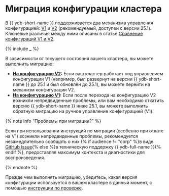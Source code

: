 # Миграция конфигурации кластера

В {{ ydb-short-name }} поддерживается два механизма управления конфигурацией: [V1](../configuration-v1/index.md) и [V2](../configuration-v2/config-overview.md) (рекомендуемый, доступен с версии 25.1). Ключевые различия между ними описаны в статье [Сравнение конфигураций V1 и V2](../compare-configs.md).

{% include [_](../_includes/configuration-version-note.md) %}

В зависимости от текущего состояния вашего кластера, вы можете выполнить миграцию:

* **[На конфигурацию V2](migration-to-v2.md):** Если ваш кластер работает под управлением конфигурации V1 (например, был развернут на версии {{ ydb-short-name }} до 25.1 и был обновлён до 25.1), вы можете перейти на механизм конфигурации V2.
* **[На конфигурацию V1](migration-to-v1.md):** Если после перехода на конфигурацию V2 возникли непредвиденные проблемы, или вам необходимо откатить версию {{ ydb-short-name }} ниже 25.1, вы можете выполнить обратную миграцию на ручное управление конфигурацией (V1).

{% note info "Проблемы при миграции?" %}

Если при использовании инструкций по миграции (особенно при откате на V1) возникли непредвиденные проблемы, рекомендуется незамедлительно сообщать о них {% if audience != "corp" %}в виде [GitHub issue](https://github.com/ydb-platform/ydb/issues/new){% else %}в техническую поддержку {{ ydb-full-name }}{% endif %}, предоставляя максимум контекста и диагностики для воспроизведения.

{% endnote %}

Прежде чем выполнять миграцию, убедитесь, какая версия конфигурации используется в вашем кластере в данный момент, с помощью [инструкции по проверке](../check-config-version.md).
